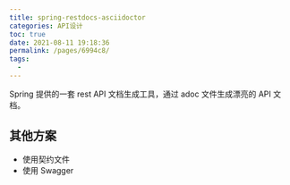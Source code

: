 ```yaml
---
title: spring-restdocs-asciidoctor
categories: API设计
toc: true
date: 2021-08-11 19:18:36
permalink: /pages/6994c8/
tags: 
  - 
---
```


Spring 提供的一套 rest API 文档生成工具，通过 adoc 文件生成漂亮的 API 文档。


## 其他方案

- 使用契约文件
- 使用 Swagger
